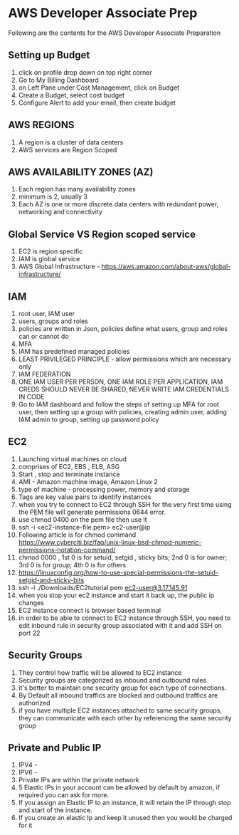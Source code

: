 # AWS Developer Associate Prep

Following are the contents for the AWS Developer Associate Preparation

## Setting up Budget
1. click on profile drop down on top right corner
2. Go to My Billing Dashboard
3. on Left Pane under Cost Management, click on Budget
4. Create a Budget, select cost budget
5. Configure Alert to add your email, then create budget

## AWS REGIONS
1. A region is a cluster of data centers
2. AWS services are Region Scoped

## AWS AVAILABILITY ZONES (AZ)
1. Each region has many availability zones
2. minimum is 2, usually 3
3. Each AZ is one or more discrete data centers with redundant power, networking and connectivity

## Global Service VS Region scoped service
1. EC2 is region specific
2. IAM is global service
3. AWS Global Infrastructure - https://aws.amazon.com/about-aws/global-infrastructure/

## IAM
1. root user, IAM user
2. users, groups and roles
3. policies are written in Json, policies define what users, group and roles can or cannot do
4. MFA
5. IAM has predefined managed policies
6. LEAST PRIVILEGED PRINCIPLE - allow permissions which are necessary only
7. IAM FEDERATION
8. ONE IAM USER PER PERSON, ONE IAM ROLE PER APPLICATION, IAM CREDS SHOULD NEVER BE SHARED, NEVER WRITE IAM CREDENTIALS IN CODE
9. Go to IAM dashboard and follow the steps of setting up MFA for root user, then setting up a group with policies, creating admin user, adding IAM admin to group, setting up password policy

## EC2
1. Launching virtual machines on cloud
2. comprises of EC2, EBS , ELB, ASG
3. Start , stop and terminate instance
4. AMI - Amazon machine image, Amazon Linux 2
5. type of machine - processing power, memory and storage
6. Tags are key value pairs to identify instances
7. when you try to connect to EC2 through SSH for the very first time using the PEM file will generate permissions 0644 error.
8. use chmod 0400 on the pem file then use it
9. ssh -i <ec2-instance-file.pem> ec2-user@ip
10. Following article is for chmod command https://www.cyberciti.biz/faq/unix-linux-bsd-chmod-numeric-permissions-notation-command/
11. chmod 0000 <fileName> , 1st 0 is for setuid, setgid , sticky bits; 2nd 0 is for owner; 3rd 0 is for group; 4th 0 is for others
12. https://linuxconfig.org/how-to-use-special-permissions-the-setuid-setgid-and-sticky-bits
13. ssh -i ./Downloads/EC2tutorial.pem ec2-user@3.17.145.91
14. when you stop your ec2 instance and start it back up, the public ip changes
15. EC2 instance connect is browser based terminal
16. in order to be able to connect to EC2 instance through SSH, you need to edit inbound rule in security group associated with it and add SSH on port 22

## Security Groups
1. They control how traffic will be allowed to EC2 instance
2. Security groups are categorized as inbound and outbound rules
3. it's better to maintain one security group for each type of connections.
4. By Default all inbound traffics are blocked and outbound traffics are authorized
5. if you have multiple EC2 instances attached to same security groups, they can communicate with each other by referencing the same security group

## Private and Public IP
1. IPV4 - 
2. IPV6 - 
3. Private IPs are within the private network
4. 5 Elastic IPs in your account can be allowed by default by amazon, if required you can ask for more.
5. If you assign an Elastic IP to an instance, it will retain the IP through stop and start of the instance.
6. If you create an elastic Ip and keep it unused then you would be charged for it

